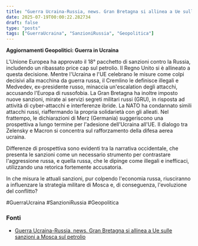```yaml
---
title: "Guerra Ucraina-Russia, news. Gran Bretagna si allinea a Ue sulle sanzioni a Mosca sul petrolio"
date: 2025-07-19T00:00:22.282734
draft: false
type: "posts"
tags: ["GuerraUcraina", "SanzioniRussia", "Geopolitica"]
---
```


**Aggiornamenti Geopolitici: Guerra in Ucraina**

L'Unione Europea ha approvato il 18° pacchetto di sanzioni contro la Russia, includendo un ribassato price cap sul petrolio.  Il Regno Unito si è allineato a questa decisione.  Mentre l'Ucraina e l'UE celebrano le misure come colpi decisivi alla macchina da guerra russa, il Cremlino le definisce illegali e Medvedev, ex-presidente russo, minaccia un'escalation degli attacchi,  accusando l'Europa di russofobia.  La Gran Bretagna ha inoltre imposto nuove sanzioni, mirate ai servizi segreti militari russi (GRU),  in risposta ad attività di cyber-attacchi e interferenze ibride.  La NATO ha condannato  simili attacchi russi, riaffermando la propria solidarietà con gli alleati.  Nel frattempo,  le dichiarazioni di Merz (Germania) suggeriscono una prospettiva a lungo termine per l'adesione dell'Ucraina all'UE.  Il dialogo tra Zelensky e Macron si concentra sul rafforzamento della difesa aerea ucraina.


Differenze di prospettiva sono evidenti tra la narrativa occidentale, che presenta le sanzioni come un necessario strumento per contrastare l'aggressione russa, e quella russa, che le dipinge come illegali e inefficaci,  utilizzando una retorica fortemente accusatoria.


In che misura le attuali sanzioni, pur colpendo l'economia russa, riusciranno a influenzare la strategia militare di Mosca e, di conseguenza, l'evoluzione del conflitto?


#GuerraUcraina #SanzioniRussia #Geopolitica


### Fonti
- [Guerra Ucraina-Russia, news. Gran Bretagna si allinea a Ue sulle sanzioni a Mosca sul petrolio](https://www.repubblica.it/esteri/2025/07/18/diretta/guerra_ucraina_russia_news_oggi-424737966/)
